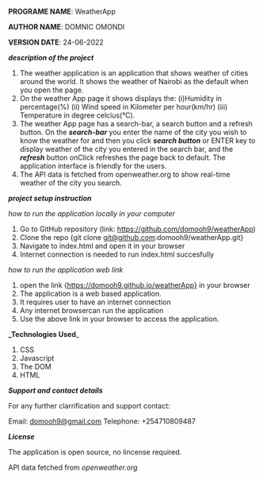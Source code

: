 **PROGRAME NAME**: WeatherApp

**AUTHOR NAME**: DOMNIC OMONDI

**VERSION DATE**: 24-06-2022

**_description of the project_**
   
  1. The weather application is an application that shows weather of cities around the world.
  It shows the weather of Nairobi as the default when you open the page.
  2. On the weather App page it shows displays the:
                                                  (i)Humidity in percentage(%)
                                                 (ii) Wind speed in Kilometer per hour(km/hr)
                                                 (iii) Temperature in degree celcius(°C).
  3. The weather App page has a search-bar, a search button and a refresh button. On the **_search-bar_** you enter the name of the city you wish to know the weather for and then you click **_search button_** or ENTER key to display weather of the city you entered in the search bar, and the **_refresh_** button onClick refreshes the page back to default.
  The application interface is friendly for the users.
4. The API data is fetched from openweather.org to show real-time weather of the city you search. 

  **_project setup instruction_** 

 _how to run the application locally in your computer_
    
  1. Go to GitHub repository (link: https://github.com/domooh9/weatherApp)
  2. Clone the repo {git clone git@github.com:domooh9/weatherApp.git}
  3. Navigate to index.html and open it in your browser
  4. Internet connection is needed to run index.html succesfully

 _how to run the application web link_

  1. open the link {https://domooh9.github.io/weatherApp} in your browser
  2. The application is a web based application.
  3. It requires user to have an internet connection 
  4. Any internet browsercan run the application
  6. Use the above link in your browser to access the application.

**_Technologies Used**_

1. CSS
2. Javascript 
4. The DOM
5. HTML


**_Support and contact details_**

For any further clarrification and support contact:

Email: domooh9@gmail.com
Telephone: +254710809487

**_License_**

 The application is open source, no lincense required. 

 API data fetched from _openweather.org_

 
